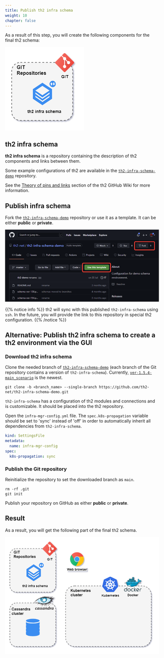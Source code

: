 ```yaml
---
title: Publish th2 infra schema
weight: 10
chapter: false
---
```

As a result of this step, you will create the following components for the final th2 schema:

![](images/Demo-cluster-components-2-infra-schema.drawio.png)

## th2 infra schema

**th2 infra schema** is a repository containing the description of th2 components and links between them.

Some example configurations of th2 are available in the [`th2-infra-schema-demo`](https://github.com/th2-net/th2-infra-schema-demo/tree/master) repository.

See the [Theory of pins and links](https://github.com/th2-net/th2-documentation/wiki/infra:-Theory-of-Pins-and-Links) section of the th2 GitHub Wiki for more information.

## Publish infra schema

Fork the [`th2-infra-schema-demo`](https://github.com/th2-net/th2-infra-schema-demo/tree/master) repository or use it as a template. It can be either **public** or **private**.

![](images/clone-th2-infra-schema-demo.png)

{{% notice info %}}
th2 will sync with this published `th2-infra-schema` using `ssh`. 
In the future, you will provide the link to this repository in special th2 configuration.
{{% /notice %}}

## Alternative: Publish th2 infra schema to create a th2 environment via the GUI

### Download th2 infra schema

Clone the needed branch of [`th2-infra-schema-demo`](https://github.com/th2-net/th2-infra-schema-demo/tree/master) (each branch of the Git repository contains a version of `th2-infra-schema`). Currently, [`ver-1.5.4-main_scenario`](https://github.com/th2-net/th2-infra-schema-demo/tree/ver-1.5.4-main_scenario) is the newest.

```shell
git clone -b <branch_name> --single-branch https://github.com/th2-net/th2-infra-schema-demo.git
```

<!--- 
th2-infra-schema or th2-infra-schema-demo???
-->
`th2-infra-schema` has a configuration of th2 modules and connections and is customizable. It should be placed into the th2 repository.

Open the `infra-mgr-config.yml` file. The `spec.k8s-propagation` variable should be set to 'sync' instead of 'off' in order to automatically inherit all dependencies from `th2-infra-schema`.

```yml
kind: SettingsFile
metadata:
  name: infra-mgr-config
spec:
  k8s-propagation: sync
```

### Publish the Git repository

Reinitialize the repository to set the downloaded branch as `main`.

```shell
rm -rf .git
git init
```

Publish your repository on GitHub as either **public** or **private**.

## Result

As a result, you will get the following part of the final th2 schema.

![](images/Demo-cluster-components-2-final.drawio.png)
